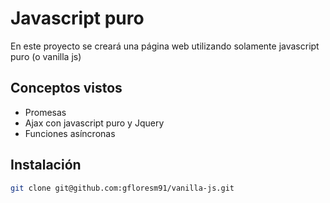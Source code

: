 # Javascript puro

En este proyecto se creará una página web utilizando solamente javascript puro (o vanilla js)

## Conceptos vistos

- Promesas
- Ajax con javascript puro y Jquery
- Funciones asíncronas

## Instalación

```bash
git clone git@github.com:gfloresm91/vanilla-js.git
```